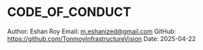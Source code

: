 # CODE_OF_CONDUCT

Author: Eshan Roy
Email: m.eshanized@gmail.com
GitHub: https://github.com/TonmoyInfrastructureVision
Date: 2025-04-22
